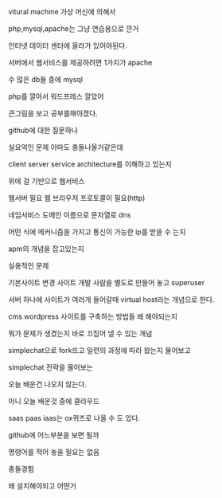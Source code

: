 vitural machine 가상 머신에 의해서

php,mysql,apache는 그냥 연습용으로 깐거

인터넷 데이터 센터에 올라가 있어야된다.

서버에서 웹서비스를 제공하려면 1가지가 apache

수 많은 db들 중에 mysql

php를 깔아서 워드프레스 깔았어

큰그림을 보고 공부를해야겠다.

github에 대한 질문하나

실요억인 문제 아마도 충돌나올거같은데

client server service architecture를 이해하고 있는지

위에 걸 기반으로 웹서비스

웹서버 필요 웹 브라우저 프로토콜이 필요(http)

네임서비스 도메인 이름으로 문자열로 dns

어떤 식에 메커니즘을 가지고 통신이 가능한 ip를 받을 수 는지

apm의 개념을 잡고있는지

실용적인 문제

기본사이트 변경 사이트 개발 사람을 별도로 만들어 놓고 superuser

서버 하나에 사이트가 여러개 들어갈때 virtual host라는 개념으로 한다.

cms wordpress 사이트를 구축하는 방법들 왜 해야되는지

뭐가 문제가 생겼는지 바로 끄집어 낼 수 있는 개념

simplechat으로 fork뜨고 일련의 과정에 따라 왔는지 물어보고

simplechat 전략을 물어보는 

오늘 배운건 나오지 않는다.

아니 오늘 배운것 중에 클라우드

saas paas iaas는 ox퀴즈로 나올 수 도 있다.

github에 어느부분을 보면 될까

명령어를 적어 놓을 필요는 없음

충돌경험

왜 설치해야되고 어떤거 
